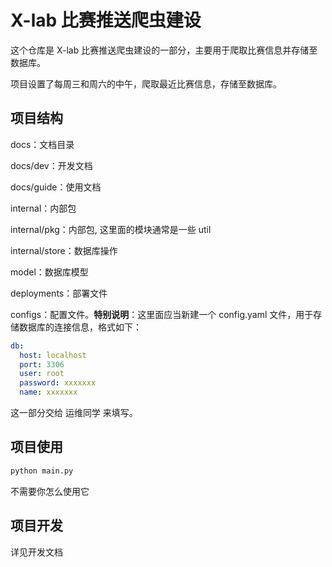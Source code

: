 # X-lab 比赛推送爬虫建设

这个仓库是 X-lab 比赛推送爬虫建设的一部分，主要用于爬取比赛信息并存储至数据库。

项目设置了每周三和周六的中午，爬取最近比赛信息，存储至数据库。

## 项目结构

docs：文档目录

docs/dev：开发文档

docs/guide：使用文档

internal：内部包

internal/pkg：内部包, 这里面的模块通常是一些 util 

internal/store：数据库操作

model：数据库模型

deployments：部署文件

configs：配置文件。**特别说明**：这里面应当新建一个 config.yaml 文件，用于存储数据库的连接信息，格式如下：

```yaml
db:
  host: localhost
  port: 3306
  user: root
  password: xxxxxxx
  name: xxxxxxx
```

这一部分交给 运维同学 来填写。

## 项目使用

```bash
python main.py
```

不需要你怎么使用它

## 项目开发

详见开发文档